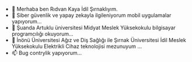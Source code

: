 - 👋 Merhaba ben Rıdvan Kaya İdil Şırnaklıyım.
- 👀 Siber güvenlik ve yapay zekayla ilgileniyorum  mobil uygulamalar yapıyorum...
- 🌱 Şuanda Artuklu üniversitesi Midyat Meslek Yüksekokulu bilgisayar programcılığı okuyorum...
- 💞️ İnönü Üniversitesi Ağız ve Diş Sağlığı ile Şırnak Üniversitesi İdil Meslek Yüksekokulu Elektrikli Cihaz teknolojisi mezunuyum ...
- 📫 Bug contrylik yapıyorum...

<!---
Herhangi bir sorunuz olursa 7/24 yardım etmeye hazırım.
--->
